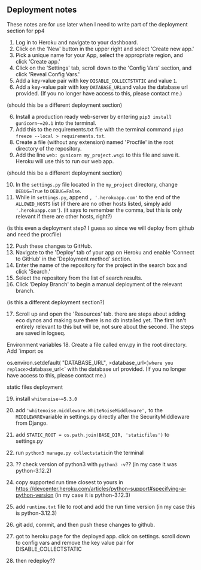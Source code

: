 ## Deployment notes
These notes are for use later when I need to write part of the deployment section for pp4

1. Log in to Heroku and navigate to your dashboard.
2. Click on the 'New' button in the upper right and select 'Create new app.'
3. Pick a unique name for your App, select the appropriate region, and click 'Create app.'
4. Click on the 'Settings' tab, scroll down to the 'Config Vars' section, and click 'Reveal Config Vars.'
5. Add a key-value pair with key `DISABLE_COLLECTSTATIC` and value `1`.
6. Add a key-value pair with key `DATABASE_URL`and value the database url provided. (If you no longer have access to this, please contact me.)

(should this be a different deployment section)

6. Install a production ready web-server by entering `pip3 install gunicorn~=20.1` into the terminal.
7. Add this to the requirements.txt file with the terminal command `pip3 freeze --local > requirements.txt`.
8. Create a file (without any extension) named 'Procfile' in the root directory of the repository.
9. Add the line `web: gunicorn my_project.wsgi` to this file and save it. Heroku will use this to run our web app.

(should this be a different deployment section)

10. In the `settings.py` file located in the `my_project` directory, change `DEBUG=True` to `DEBUG=False`.
11. While in `settings.py`, append `, '.herokuapp.com'` to the end of the `ALLOWED_HOSTS` list (if there are no other hosts listed, simply add `'.herokuapp.com'`). (it says to remember the comma, but this is only relevant if there are other hosts, right?)

(is this even a deployment step? I guess so since we will deploy from github and need the procfile)

12. Push these changes to GitHub.
13. Navigate to the 'Deploy' tab of your app on Heroku and enable 'Connect to GitHub' in the 'Deployment method' section.
14. Enter the name of the repository for the project in the search box and click 'Search.'
15. Select the repository from the list of search results.
16. Click 'Deploy Branch' to begin a manual deployment of the relevant branch.

(is this a different deployment section?)

17. Scroll up and open the 'Resources' tab.
there are steps about adding eco dynos and making sure there is no db installed yet. The first isn't entirely relevant to this but will be, not sure about the second. The steps are saved in logseq.

Environment variables
18. Create a file called env.py in the root directory. Add
`import os

os.environ.setdefault(
    "DATABASE_URL", >database_url<)`
where you replace `>database_url<` with the database url provided.
(If you no longer have access to this, please contact me.)

static files deployment

19. install `whitenoise~=5.3.0`

20. add `'whitenoise.middleware.WhiteNoiseMiddleware',` to the `MIDDLEWARE`variable in settings.py directly after the SecurityMiddleware from Django.

21. add `STATIC_ROOT = os.path.join(BASE_DIR, 'staticfiles')` to settings.py

22. run `python3 manage.py collectstatic`in the terminal

23. ?? check version of python3 with `python3 -v`?? (in my case it was python-3.12.2)

24. copy supported run time closest to yours in https://devcenter.heroku.com/articles/python-support#specifying-a-python-version (in my case it is python-3.12.3)

25. add `runtime.txt` file to root and add the run time version (in my case this is python-3.12.3)

26. git add, commit, and then push these changes to github.

27. got to heroku page for the deployed app. click on settings. scroll down to config vars and remove the key value pair for DISABLE_COLLECTSTATIC

38. then redeploy??


